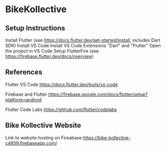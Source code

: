 # BikeKollective

## Setup Instructions

Install Flutter (see https://docs.flutter.dev/get-started/install, includes Dart SDK)
Install VS Code
Install VS Code Extensions "Dart" and "Flutter"
Open the project in VS Code
Setup FlutterFire (see https://firebase.flutter.dev/docs/overview)


## References

Flutter VS Code
https://docs.flutter.dev/tools/vs-code

Firebase and Flutter
https://firebase.google.com/docs/flutter/setup?platform=android

Flutter Code Labs
https://github.com/flutter/codelabs

## Bike Kollective Website 
Link to website hosting on Fireabase
https://bike-kollective-c4659.firebaseapp.com/ 

